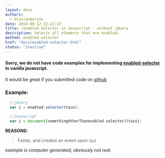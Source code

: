 ```yaml
---
layout: docs
authors:
  - blairanderson
date: 2014-08-12 22:22:22
title: :enabled Selector in Javascript - without jQuery
description: Selects all elements that are enabled.
method: enabled-selector
href: "docs/enabled-selector.html"
status: "inactive"
---
```


#### Sorry, we do not have code examples for implementing [enabled-selector](http://api.jquery.com/enabled-selector/) in vanilla javascript.

It would be great if you submitted code on [github](https://github.com/blairanderson/without-jquery/blob/master/docs/enabled-selector.md)

### Example:

```javascript
  //jQuery
  var i = enabled-selector(taco);

  //Javascript
  var i = document[somethingOtherThanenabled-selector](taco);

```

**REASONS:**
> Faster, and creates an event upon xyz

*example is computer generated, obviously not real.*

